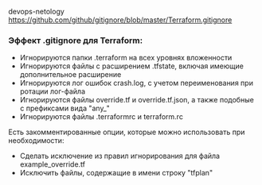 devops-netology
https://github.com/github/gitignore/blob/master/Terraform.gitignore

### Эффект .gitignore для Terraform:
* Игнорируются папки .terraform на всех уровнях вложенности
* Игнорируются файлы с расширением .tfstate, включая имеющие дополнительное расширение
* Игнорируются лог ошибок crash.log, с учетом переименования при ротации лог-файла
* Игнорируются файлы override.tf и override.tf.json, а также подобные с префиксами вида "any_"
* Игнорируются файлы .terraformrc и terraform.rc

Есть закомментированные опции, которые можно использовать при необходимости:
* Сделать исключение из правил игнорирования для файла example_override.tf
* Исключить файлы, содержащие в имени строку "tfplan"